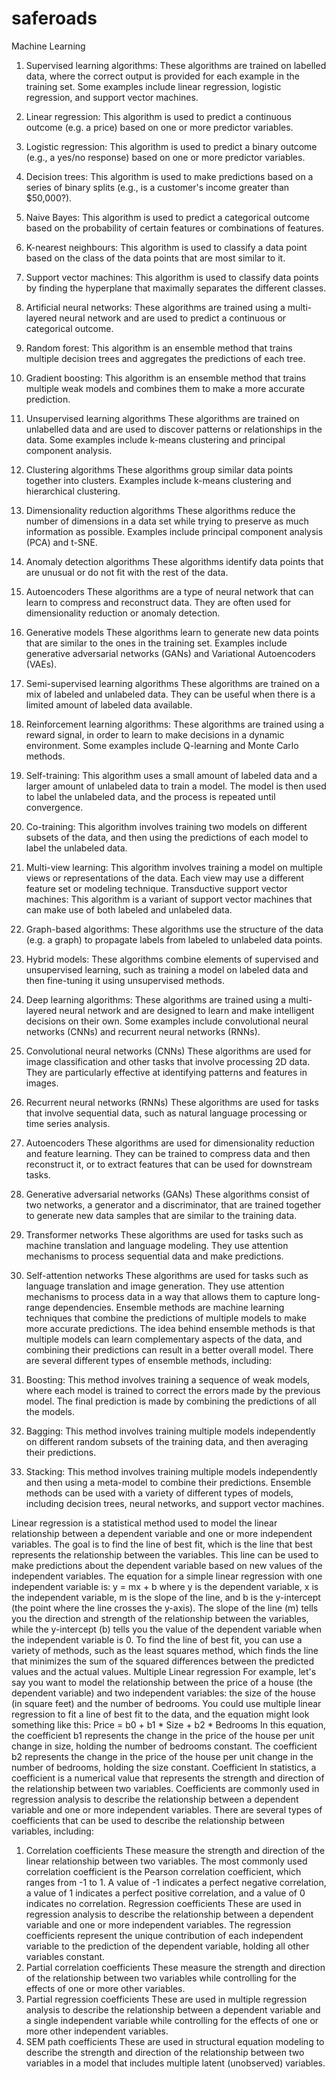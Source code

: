 # saferoads
Machine Learning	
1.	Supervised learning algorithms: 
	These algorithms are trained on labelled data, where the correct output is provided for each example in the training set. Some examples include linear regression, logistic regression, and support vector machines.
1.	Linear regression: 
This algorithm is used to predict a continuous outcome (e.g. a price) based on one or more predictor variables.
2.	Logistic regression: 
This algorithm is used to predict a binary outcome (e.g., a yes/no response) based on one or more predictor variables.
3.	Decision trees: 
This algorithm is used to make predictions based on a series of binary splits (e.g., is a customer's income greater than $50,000?).
4.	Naive Bayes: 
This algorithm is used to predict a categorical outcome based on the probability of certain features or combinations of features.
5.	K-nearest neighbours: 
This algorithm is used to classify a data point based on the class of the data points that are most similar to it.
6.	Support vector machines:
 This algorithm is used to classify data points by finding the hyperplane that maximally separates the different classes.
7.	Artificial neural networks: 
These algorithms are trained using a multi-layered neural network and are used to predict a continuous or categorical outcome.
8.	Random forest: 
This algorithm is an ensemble method that trains multiple decision trees and aggregates the predictions of each tree.
9.	Gradient boosting: 
This algorithm is an ensemble method that trains multiple weak models and combines them to make a more accurate prediction.
2.	Unsupervised learning algorithms
	These algorithms are trained on unlabelled data and are used to discover patterns or relationships in the data. Some examples include k-means clustering and principal component analysis.
1.	Clustering algorithms
 These algorithms group similar data points together into clusters. Examples include k-means clustering and hierarchical clustering.
2.	Dimensionality reduction algorithms
These algorithms reduce the number of dimensions in a data set while trying to preserve as much information as possible. Examples include principal component analysis (PCA) and t-SNE.
3.	Anomaly detection algorithms
These algorithms identify data points that are unusual or do not fit with the rest of the data.
4.	Autoencoders
These algorithms are a type of neural network that can learn to compress and reconstruct data. They are often used for dimensionality reduction or anomaly detection.
5.	Generative models
These algorithms learn to generate new data points that are similar to the ones in the training set. Examples include generative adversarial networks (GANs) and Variational Autoencoders (VAEs).
3.	Semi-supervised learning algorithms
	These algorithms are trained on a mix of labeled and unlabeled data. They can be useful when there is a limited amount of labeled data available.
1.	Reinforcement learning algorithms: 
	These algorithms are trained using a reward signal, in order to learn to make decisions in a dynamic environment. Some examples include Q-learning and Monte Carlo methods.
2.	Self-training: 
This algorithm uses a small amount of labeled data and a larger amount of unlabeled data to train a model. The model is then used to label the unlabeled data, and the process is repeated until convergence.
3.	Co-training: 
This algorithm involves training two models on different subsets of the data, and then using the predictions of each model to label the unlabeled data.
4.	Multi-view learning: 
This algorithm involves training a model on multiple views or representations of the data. Each view may use a different feature set or modeling technique.
Transductive support vector machines: 
This algorithm is a variant of support vector machines that can make use of both labeled and unlabeled data.
5.	Graph-based algorithms: 
These algorithms use the structure of the data (e.g. a graph) to propagate labels from labeled to unlabeled data points.

6.	Hybrid models: 
These algorithms combine elements of supervised and unsupervised learning, such as training a model on labeled data and then fine-tuning it using unsupervised methods.
4.	Deep learning algorithms:
	These algorithms are trained using a multi-layered neural network and are designed to learn and make intelligent decisions on their own. Some examples include convolutional neural networks (CNNs) and recurrent neural networks (RNNs).
1.	Convolutional neural networks (CNNs)
These algorithms are used for image classification and other tasks that involve processing 2D data. They are particularly effective at identifying patterns and features in images.
2.	Recurrent neural networks (RNNs)
These algorithms are used for tasks that involve sequential data, such as natural language processing or time series analysis.
3.	Autoencoders
These algorithms are used for dimensionality reduction and feature learning. They can be trained to compress data and then reconstruct it, or to extract features that can be used for downstream tasks.
4.	Generative adversarial networks (GANs)
These algorithms consist of two networks, a generator and a discriminator, that are trained together to generate new data samples that are similar to the training data.
5.	Transformer networks
These algorithms are used for tasks such as machine translation and language modeling. They use attention mechanisms to process sequential data and make predictions.
6.	Self-attention networks
These algorithms are used for tasks such as language translation and image generation. They use attention mechanisms to process data in a way that allows them to capture long-range dependencies.
Ensemble methods 
are machine learning techniques that combine the predictions of multiple models to make more accurate predictions. The idea behind ensemble methods is that multiple models can learn complementary aspects of the data, and combining their predictions can result in a better overall model.
There are several different types of ensemble methods, including:
1.	Boosting: 
This method involves training a sequence of weak models, where each model is trained to correct the errors made by the previous model. The final prediction is made by combining the predictions of all the models.
2.	Bagging:
 This method involves training multiple models independently on different random subsets of the training data, and then averaging their predictions.
3.	Stacking: 
This method involves training multiple models independently and then using a meta-model to combine their predictions.
Ensemble methods can be used with a variety of different types of models, including decision trees, neural networks, and support vector machines.

Linear regression 
is a statistical method used to model the linear relationship between a dependent variable and one or more independent variables. The goal is to find the line of best fit, which is the line that best represents the relationship between the variables. This line can be used to make predictions about the dependent variable based on new values of the independent variables.
The equation for a simple linear regression with one independent variable is: y = mx + b
where y is the dependent variable, x is the independent variable, m is the slope of the line, and b is the y-intercept (the point where the line crosses the y-axis).
The slope of the line (m) tells you the direction and strength of the relationship between the variables, while the y-intercept (b) tells you the value of the dependent variable when the independent variable is 0.
To find the line of best fit, you can use a variety of methods, such as the least squares method, which finds the line that minimizes the sum of the squared differences between the predicted values and the actual values.
Multiple Linear regression 
For example, let's say you want to model the relationship between the price of a house (the dependent variable) and two independent variables: the size of the house (in square feet) and the number of bedrooms. You could use multiple linear regression to fit a line of best fit to the data, and the equation might look something like this:
Price = b0 + b1 * Size + b2 * Bedrooms
In this equation, the coefficient b1 represents the change in the price of the house per unit change in size, holding the number of bedrooms constant. The coefficient b2 represents the change in the price of the house per unit change in the number of bedrooms, holding the size constant.
Coefficient
In statistics, a coefficient is a numerical value that represents the strength and direction of the relationship between two variables. Coefficients are commonly used in regression analysis to describe the relationship between a dependent variable and one or more independent variables.
There are several types of coefficients that can be used to describe the relationship between variables, including:
1.	Correlation coefficients
These measure the strength and direction of the linear relationship between two variables. The most commonly used correlation coefficient is the Pearson correlation coefficient, which ranges from -1 to 1. A value of -1 indicates a perfect negative correlation, a value of 1 indicates a perfect positive correlation, and a value of 0 indicates no correlation.
Regression coefficients
These are used in regression analysis to describe the relationship between a dependent variable and one or more independent variables. The regression coefficients represent the unique contribution of each independent variable to the prediction of the dependent variable, holding all other variables constant.
2.	Partial correlation coefficients
These measure the strength and direction of the relationship between two variables while controlling for the effects of one or more other variables.
3.	Partial regression coefficients
These are used in multiple regression analysis to describe the relationship between a dependent variable and a single independent variable while controlling for the effects of one or more other independent variables.
4.	SEM path coefficients
These are used in structural equation modeling to describe the strength and direction of the relationship between two variables in a model that includes multiple latent (unobserved) variables.
